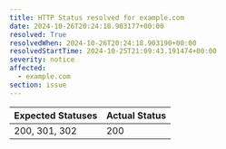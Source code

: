 ```yaml
---
title: HTTP Status resolved for example.com
date: 2024-10-26T20:24:18.903177+00:00
resolved: True
resolvedWhen: 2024-10-26T20:24:18.903190+00:00
resolvedStartTime: 2024-10-25T21:09:43.191474+00:00
severity: notice
affected:
  - example.com
section: issue
---
```


| Expected Statuses | Actual Status  |
|-------------------|----------------|
| 200, 301, 302 | 200 |
